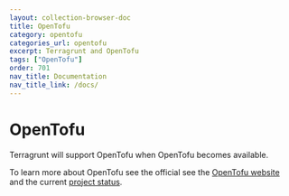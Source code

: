 ```yaml
---
layout: collection-browser-doc
title: OpenTofu
category: opentofu
categories_url: opentofu
excerpt: Terragrunt and OpenTofu
tags: ["OpenTofu"]
order: 701
nav_title: Documentation
nav_title_link: /docs/
---
```


# OpenTofu

Terragrunt will support OpenTofu when OpenTofu becomes available.

To learn more about OpenTofu see the official see the [OpenTofu website](https://opentofu.org/) and the current [project status](https://github.com/opentofu/opentofu/blob/main/WEEKLY_UPDATES.md).
